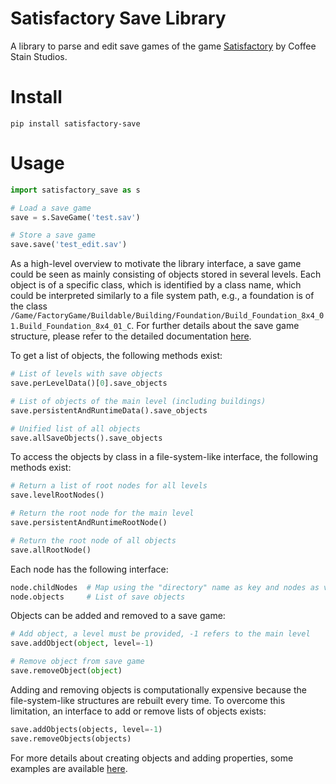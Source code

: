 # Satisfactory Save Library

A library to parse and edit save games of the game [Satisfactory](https://www.satisfactorygame.com/)
by Coffee Stain Studios.

# Install

```shell
pip install satisfactory-save
```

# Usage

```python
import satisfactory_save as s

# Load a save game
save = s.SaveGame('test.sav')

# Store a save game
save.save('test_edit.sav')
```

As a high-level overview to motivate the library interface, a save game could be seen as mainly consisting of objects stored in several levels.
Each object is of a specific class, which is identified by a class name, which could be interpreted similarly to a file system path, e.g., a foundation is of the class `/Game/FactoryGame/Buildable/Building/Foundation/Build_Foundation_8x4_01.Build_Foundation_8x4_01_C`.
For further details about the save game structure, please refer to the detailed documentation [here](../docs/SATISFACTORY_SAVE.md).

To get a list of objects, the following methods exist:

```python
# List of levels with save objects
save.perLevelData()[0].save_objects

# List of objects of the main level (including buildings)
save.persistentAndRuntimeData().save_objects

# Unified list of all objects
save.allSaveObjects().save_objects
```

To access the objects by class in a file-system-like interface, the following methods exist:

```python
# Return a list of root nodes for all levels
save.levelRootNodes()

# Return the root node for the main level
save.persistentAndRuntimeRootNode()

# Return the root node of all objects
save.allRootNode()
```

Each node has the following interface:

```python
node.childNodes  # Map using the "directory" name as key and nodes as value
node.objects     # List of save objects
```

Objects can be added and removed to a save game:

```python
# Add object, a level must be provided, -1 refers to the main level
save.addObject(object, level=-1)

# Remove object from save game
save.removeObject(object)
```

Adding and removing objects is computationally expensive because the file-system-like structures are rebuilt every time.
To overcome this limitation, an interface to add or remove lists of objects exists:

```python
save.addObjects(objects, level=-1)
save.removeObjects(objects)
```

For more details about creating objects and adding properties, some examples are available [here](examples).
